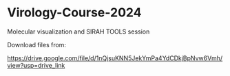 # Virology-Course-2024

Molecular visualization and SIRAH TOOLS session

Download files from:

https://drive.google.com/file/d/1nQjsuKNN5JekYmPa4YdCDkjBpNvw6Vmh/view?usp=drive_link

